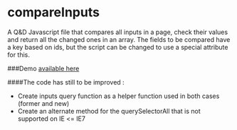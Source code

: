 # compareInputs
A Q&D Javascript file that compares all inputs in a page, check their values and return all the changed ones in an array.
The fields to be compared have a key based on ids, but the script can be changed to use a special attribute for this.

###Demo <a target="_blank" href="http://novastra.net/demo/compareInputs/">available here</a> 

####The code has still to be improved :
<ul>
<li>Create inputs query function as a helper function used in both cases (former and new)</li>
<li>Create an alternate method for the querySelectorAll that is not supported on IE <= IE7 </li>
</ul>
